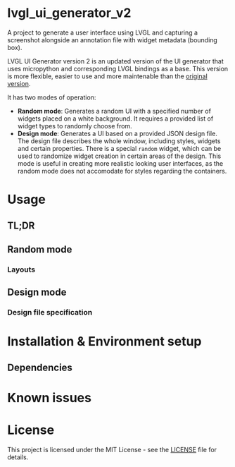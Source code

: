 # lvgl_ui_generator_v2

A project to generate a user interface using LVGL and capturing a screenshot alongside an annotation file with widget metadata (bounding box).

LVGL UI Generator version 2 is an updated version of the UI generator that uses micropython and corresponding LVGL bindings as a base. This version is more flexible, easier to use and more maintenable than the [original version](https://github.com/HackXIt/lvgl_ui_generator).

It has two modes of operation:
- **Random mode**: Generates a random UI with a specified number of widgets placed on a white background. It requires a provided list of widget types to randomly choose from.
- **Design mode**: Generates a UI based on a provided JSON design file. The design file describes the whole window, including styles, widgets and certain properties. There is a special `random` widget, which can be used to randomize widget creation in certain areas of the design. This mode is useful in creating more realistic looking user interfaces, as the random mode does not accomodate for styles regarding the containers.

# Usage

## TL;DR

## Random mode

### Layouts

## Design mode

### Design file specification

# Installation & Environment setup

## Dependencies

# Known issues

# License

This project is licensed under the MIT License - see the [LICENSE](LICENSE) file for details.